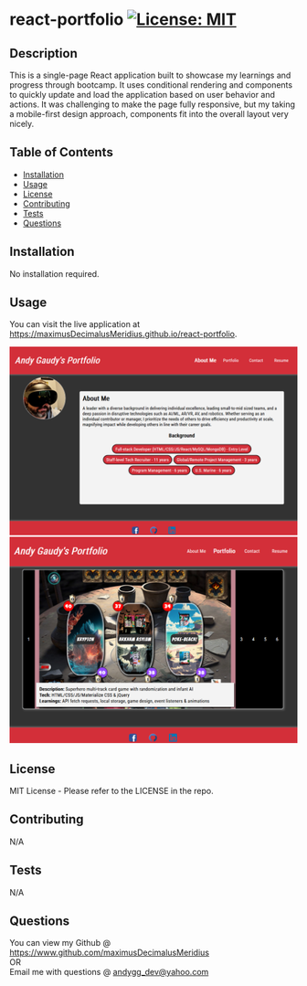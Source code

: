 # react-portfolio [![License: MIT](https://img.shields.io/badge/License-MIT-yellow.svg)](https://opensource.org/licenses/MIT)

## Description

This is a single-page React application built to showcase my learnings and progress through bootcamp.  It uses conditional rendering and components to quickly update and load the application based on user behavior and actions.  It was challenging to make the page fully responsive, but my taking a mobile-first design approach, components fit into the overall layout very nicely.

## Table of Contents

- [Installation](#installation)
- [Usage](#usage)
- [License](#license)
- [Contributing](#contributing)
- [Tests](#tests)
- [Questions](#questions)

## Installation

No installation required.

## Usage

You can visit the live application at https://maximusDecimalusMeridius.github.io/react-portfolio.

![Site Thumbnail](./src/assets/site-thumbnail.png)
![Site Thumbnail2](./src/assets/site-thumbnail2.png)

## License

MIT License - Please refer to the LICENSE in the repo.

## Contributing

N/A

## Tests

N/A

## Questions

You can view my Github @ https://www.github.com/maximusDecimalusMeridius  
OR  
Email me with questions @ [andygg_dev@yahoo.com](mailto:andygg_dev@yahoo.com?subject=Question%20About%20react-portfolio%20App)
    